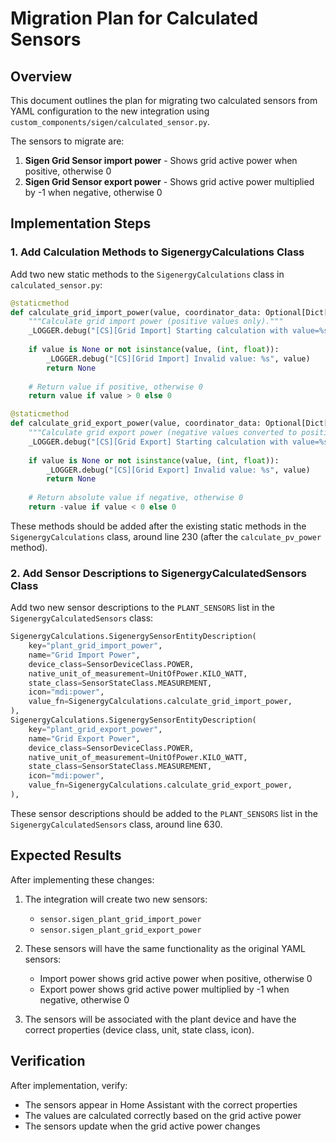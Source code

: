 # Migration Plan for Calculated Sensors

## Overview

This document outlines the plan for migrating two calculated sensors from YAML configuration to the new integration using `custom_components/sigen/calculated_sensor.py`.

The sensors to migrate are:
1. **Sigen Grid Sensor import power** - Shows grid active power when positive, otherwise 0
2. **Sigen Grid Sensor export power** - Shows grid active power multiplied by -1 when negative, otherwise 0

## Implementation Steps

### 1. Add Calculation Methods to SigenergyCalculations Class

Add two new static methods to the `SigenergyCalculations` class in `calculated_sensor.py`:

```python
@staticmethod
def calculate_grid_import_power(value, coordinator_data: Optional[Dict[str, Any]] = None, extra_params: Optional[Dict[str, Any]] = None) -> Optional[float]:
    """Calculate grid import power (positive values only)."""
    _LOGGER.debug("[CS][Grid Import] Starting calculation with value=%s", value)
    
    if value is None or not isinstance(value, (int, float)):
        _LOGGER.debug("[CS][Grid Import] Invalid value: %s", value)
        return None
        
    # Return value if positive, otherwise 0
    return value if value > 0 else 0

@staticmethod
def calculate_grid_export_power(value, coordinator_data: Optional[Dict[str, Any]] = None, extra_params: Optional[Dict[str, Any]] = None) -> Optional[float]:
    """Calculate grid export power (negative values converted to positive)."""
    _LOGGER.debug("[CS][Grid Export] Starting calculation with value=%s", value)
    
    if value is None or not isinstance(value, (int, float)):
        _LOGGER.debug("[CS][Grid Export] Invalid value: %s", value)
        return None
        
    # Return absolute value if negative, otherwise 0
    return -value if value < 0 else 0
```

These methods should be added after the existing static methods in the `SigenergyCalculations` class, around line 230 (after the `calculate_pv_power` method).

### 2. Add Sensor Descriptions to SigenergyCalculatedSensors Class

Add two new sensor descriptions to the `PLANT_SENSORS` list in the `SigenergyCalculatedSensors` class:

```python
SigenergyCalculations.SigenergySensorEntityDescription(
    key="plant_grid_import_power",
    name="Grid Import Power",
    device_class=SensorDeviceClass.POWER,
    native_unit_of_measurement=UnitOfPower.KILO_WATT,
    state_class=SensorStateClass.MEASUREMENT,
    icon="mdi:power",
    value_fn=SigenergyCalculations.calculate_grid_import_power,
),
SigenergyCalculations.SigenergySensorEntityDescription(
    key="plant_grid_export_power",
    name="Grid Export Power",
    device_class=SensorDeviceClass.POWER,
    native_unit_of_measurement=UnitOfPower.KILO_WATT,
    state_class=SensorStateClass.MEASUREMENT,
    icon="mdi:power",
    value_fn=SigenergyCalculations.calculate_grid_export_power,
),
```

These sensor descriptions should be added to the `PLANT_SENSORS` list in the `SigenergyCalculatedSensors` class, around line 630.

## Expected Results

After implementing these changes:

1. The integration will create two new sensors:
   - `sensor.sigen_plant_grid_import_power`
   - `sensor.sigen_plant_grid_export_power`

2. These sensors will have the same functionality as the original YAML sensors:
   - Import power shows grid active power when positive, otherwise 0
   - Export power shows grid active power multiplied by -1 when negative, otherwise 0

3. The sensors will be associated with the plant device and have the correct properties (device class, unit, state class, icon).

## Verification

After implementation, verify:
- The sensors appear in Home Assistant with the correct properties
- The values are calculated correctly based on the grid active power
- The sensors update when the grid active power changes
